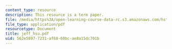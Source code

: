```yaml
---
content_type: resource
description: This resource is a term paper.
file: /media/https%3A/open-learning-course-data-rc.s3.amazonaws.com/hst-525j-tumor-pathophysiology-and-transport-phenomena-fall-2005/562e58977231af6860bcae8a15dc701b_jeff_hsu.pdf
file_type: application/pdf
resourcetype: Document
title: jeff_hsu.pdf
uid: 562e5897-7231-af68-60bc-ae8a15dc701b
---
```


